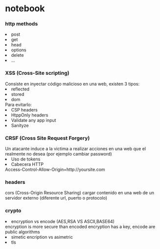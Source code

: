 # notebook


<h3>http methods</h3>
	<li>	post </li>
	<li>	get</li>
	<li>	head</li>
	<li>	options</li>
	<li>	delete</li>
	<li>	...</li>

<h3>XSS (Cross-Site scripting)</h3> 
Consiste en inyectar código malicioso en una web, existen 3 tipos:<br>
			<li>reflected </li>
			<li>stored</li>
			<li>dom	</li>
Para evitarlo:<br>
			<li>CSP headers</li>
			<li>HtppOnly headers</li>
			<li>Validate any app input</li>
			<li>Sanityze</li>

<h3>CRSF (Cross Site Request Forgery)</h3>
Un atacante induce a la victima a realizar acciones en una web que el realmente no desea (por ejemplo cambiar password)
<li>Uso de tokens</li>
<li>Cabecera HTTP</li>
Access-Control-Allow-Origin=http://yoursite.com
   
<h3>headers</h3>
	cors (Cross-Origin Resource Sharing)
		cargar contenido en una web de un servidor externo (diferente url, puerto o protocolo)
 
<h3>crypto</h3>
	<li>encryption vs encode (AES,RSA VS ASCII,BASE64)</li>
		encryption is more secure than encoded
		encryption has a key, encode are public algorithms
	<li>simetic encription vs asimetric </li>
	<li>tls </li>
